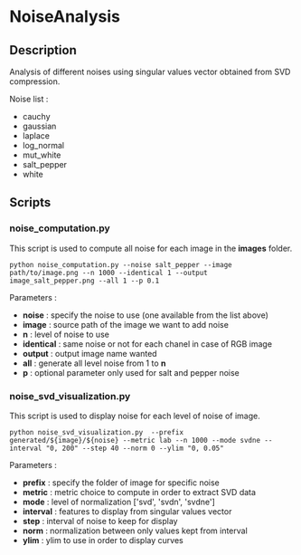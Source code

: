 # NoiseAnalysis

## Description

Analysis of different noises using singular values vector obtained from SVD compression.

Noise list :
- cauchy
- gaussian
- laplace
- log_normal
- mut_white
- salt_pepper
- white

## Scripts

### noise_computation.py

This script is used to compute all noise for each image in the **images** folder.

```
python noise_computation.py --noise salt_pepper --image path/to/image.png --n 1000 --identical 1 --output image_salt_pepper.png --all 1 --p 0.1
```

Parameters :
- **noise** : specify the noise to use (one available from the list above)
- **image** : source path of the image we want to add noise
- **n** : level of noise to use
- **identical** : same noise or not for each chanel in case of RGB image
- **output** : output image name wanted
- **all** : generate all level noise from 1 to **n**
- **p** : optional parameter only used for salt and pepper noise


### noise_svd_visualization.py

This script is used to display noise for each level of noise of image.

```
python noise_svd_visualization.py  --prefix generated/${image}/${noise} --metric lab --n 1000 --mode svdne --interval "0, 200" --step 40 --norm 0 --ylim "0, 0.05"
```

Parameters :
- **prefix** : specify the folder of image for specific noise 
- **metric** : metric choice to compute in order to extract SVD data
- **mode** : level of normalization ['svd', 'svdn', 'svdne']
- **interval** : features to display from singular values vector
- **step** : interval of noise to keep for display 
- **norm** : normalization between only values kept from interval
- **ylim** : ylim to use in order to display curves



